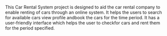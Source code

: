This Car Rental System project is designed to aid the car rental company to enable renting of cars through an online system. It helps the users to search for available cars view profile andbook the cars for the time period. It has a user-friendly interface which helps the user to checkfor cars and rent them for the period specified.
